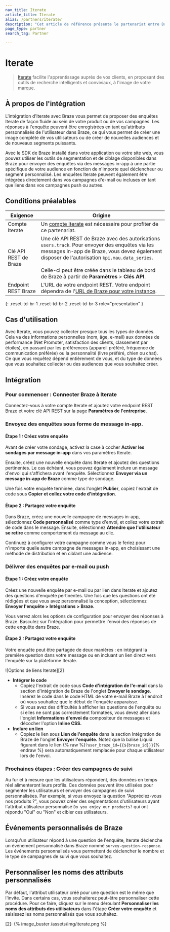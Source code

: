 ```yaml
---
nav_title: Iterate
article_title: Iterate
alias: /partners/iterate/
description: "Cet article de référence présente le partenariat entre Braze et Iterate, qui vous permet d'enrichir les données des clients en utilisant des enquêtes pour ajouter des informations supplémentaires."
page_type: partner
search_tag: Partner

---
```


# Iterate

> [Iterate](https://iteratehq.com) facilite l'apprentissage auprès de vos clients, en proposant des outils de recherche intelligents et conviviaux, à l'image de votre marque.



## À propos de l'intégration

L'intégration d'Iterate avec Braze vous permet de proposer des enquêtes Iterate de façon fluide au sein de votre produit ou de vos campagnes. Les réponses à l'enquête peuvent être enregistrées en tant qu'attributs personnalisés de l'utilisateur dans Braze, ce qui vous permet de créer une image complète de vos utilisateurs ou de créer de nouvelles audiences et de nouveaux segments puissants.

Avec le SDK de Braze installé dans votre application ou votre site web, vous pouvez utiliser les outils de segmentation et de ciblage disponibles dans Braze pour envoyer des enquêtes via des messages in-app à une partie spécifique de votre audience en fonction de n'importe quel déclencheur ou segment personnalisé. Les enquêtes Iterate peuvent également être intégrées directement dans vos campagnes d'e-mail ou incluses en tant que liens dans vos campagnes push ou autres.

## Conditions préalables

| Exigence | Origine |
|---|---|
|Compte Iterate | Un [compte Iterate](https://iteratehq.com) est nécessaire pour profiter de ce partenariat. |
| Clé API REST de Braze | Une clé API REST de Braze avec des autorisations `users.track`. Pour envoyer des enquêtes via les messages in-app de Braze, vous devez également disposer de l'autorisation `kpi.mau.data_series`.<br><br> Celle-ci peut être créée dans le tableau de bord de Braze à partir de **Paramètres** > **Clés API**.|
| Endpoint REST Braze  | L'URL de votre endpoint REST. Votre endpoint dépendra de l'[URL de Braze pour votre instance][6]. |
{: .reset-td-br-1 .reset-td-br-2 .reset-td-br-3 role="presentation" }

## Cas d'utilisation

Avec Iterate, vous pouvez collecter presque tous les types de données. Cela va des informations personnelles (nom, âge, e-mail) aux données de performance (Net Promoter, satisfaction des clients, classement par étoiles), en passant par les préférences (appareil préféré, fréquence de communication préférée) ou la personnalité (livre préféré, chien ou chat). Ce que vous requêtez dépend entièrement de vous, et du type de données que vous souhaitez collecter ou des audiences que vous souhaitez créer.

## Intégration

### Pour commencer : Connecter Braze à Iterate

Connectez-vous à votre compte Iterate et ajoutez votre endpoint REST Braze et votre clé API REST sur la page **Paramètres de l'entreprise**.

### Envoyez des enquêtes sous forme de message in-app.

#### Étape 1 : Créez votre enquête

Avant de créer votre sondage, activez la case à cocher **Activer les sondages par message in-app** dans vos paramètres Iterate.

Ensuite, créez une nouvelle enquête dans Iterate et ajoutez des questions pertinentes. Le cas échéant, vous pouvez également inclure un message d'envoi qui s'affichera avant l'enquête. Sélectionnez **Envoyer via un message in-app de Braze** comme type de sondage.

Une fois votre enquête terminée, dans l'onglet **Publier**, copiez l'extrait de code sous **Copier et collez votre code d'intégration**.

#### Étape 2 : Partagez votre enquête

Dans Braze, créez une nouvelle campagne de messages in-app, sélectionnez **Code personnalisé** comme type d'envoi, et collez votre extrait de code dans le message. Ensuite, sélectionnez **Attendre que l'utilisateur se retire** comme comportement du message au clic.

Continuez à configurer votre campagne comme vous le feriez pour n'importe quelle autre campagne de messages in-app, en choisissant une méthode de distribution et en ciblant une audience.

### Délivrer des enquêtes par e-mail ou push

#### Étape 1 : Créez votre enquête

Créez une nouvelle enquête par e-mail ou par lien dans Iterate et ajoutez des questions d'enquête pertinentes. Une fois que les questions ont été rédigées et que vous avez personnalisé la conception, sélectionnez **Envoyer l'enquête > Intégrations > Braze.**

Vous verrez alors les options de configuration pour envoyer des réponses à Braze. Basculez sur l'intégration pour permettre l'envoi des réponses de cette enquête dans Braze. 

#### Étape 2 : Partagez votre enquête

Votre enquête peut être partagée de deux manières : en intégrant la première question dans votre message ou en incluant un lien direct vers l'enquête sur la plateforme Iterate.

![Options de liens Iterate][2]

- **Intégrer le code**
  - Copiez l'extrait de code sous **Code d'intégration de l'e-mail** dans la section d'intégration de Braze de l'onglet **Envoyer le sondage**. Insérez le code dans le code HTML de votre e-mail Braze à l'endroit où vous souhaitez que le début de l'enquête apparaisse. 
  - Si vous avez des difficultés à afficher les questions de l'enquête ou si elles ne sont pas correctement formatées, vous devez aller dans l'onglet **Informations d'envoi du** compositeur de messages et décocher l'option **Inline CSS.**
- **Inclure un lien**
  - Copiez le lien sous **Lien de l'enquête** dans la section Intégration de Braze de l'onglet **Envoyer l'enquête.**  Notez que la balise Liquid figurant dans le lien {% raw %}`?user_braze_id={{${braze_id}}}`{% endraw %} sera automatiquement remplacée pour chaque utilisateur lors de l'envoi.

### Prochaines étapes : Créer des campagnes de suivi

Au fur et à mesure que les utilisateurs répondent, des données en temps réel alimenteront leurs profils. Ces données peuvent être utilisées pour segmenter les utilisateurs et envoyer des campagnes de suivi personnalisées. Par exemple, si vous envoyez la question "Appréciez-vous nos produits ?", vous pouvez créer des segmentations d'utilisateurs ayant l'attribut utilisateur personnalisé `Do you enjoy our products?` qui ont répondu "Oui" ou "Non" et cibler ces utilisateurs.

## Événements personnalisés de Braze

Lorsqu'un utilisateur répond à une question de l'enquête, Iterate déclenche un événement personnalisé dans Braze nommé `survey-question-response`. Les événements personnalisés vous permettent de déclencher le nombre et le type de campagnes de suivi que vous souhaitez.

## Personnaliser les noms des attributs personnalisés

Par défaut, l'attribut utilisateur créé pour une question est le même que l'invite.
Dans certains cas, vous souhaiterez peut-être personnaliser cette procédure. Pour ce faire, cliquez sur le menu déroulant **Personnaliser les noms des attributs des utilisateurs** dans l'étape **Créer votre enquête** et saisissez les noms personnalisés que vous souhaitez.


[6]: {{site.baseurl}}/api/basics/#endpoints
[2]: {% image_buster /assets/img/iterate.png %}
